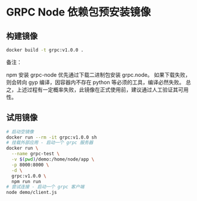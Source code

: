 GRPC Node 依赖包预安装镜像
=============================

## 构建镜像

```sh
docker build -t grpc:v1.0.0 .
```

备注：

npm 安装 grpc-node 优先通过下载二进制包安装 grpc.node。
如果下载失败，则会转向 gyp 编译，因容器内不存在 python 等必须的工具，编译必然失败。
总之，上述过程有一定概率失败，此镜像在正式使用前，建议通过人工验证其可用性。

## 试用镜像

```sh
# 启动空镜像
docker run --rm -it grpc:v1.0.0 sh
# 挂载外部应用 - 启动一个 grpc 服务器
docker run \
  --name grpc-test \
  -v $(pwd)/demo:/home/node/app \
  -p 8000:8000 \
  -d \
  grpc:v1.0.0 \
  npm run run
# 尝试连接 - 启动一个 grpc 客户端
node demo/client.js
```